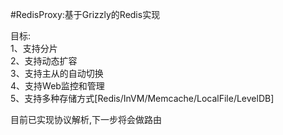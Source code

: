#RedisProxy:基于Grizzly的Redis实现
 
目标:<br>
1、支持分片<br>
2、支持动态扩容<br>
3、支持主从的自动切换<br>
4、支持Web监控和管理<br>
5、支持多种存储方式[Redis/InVM/Memcache/LocalFile/LevelDB]

目前已实现协议解析,下一步将会做路由